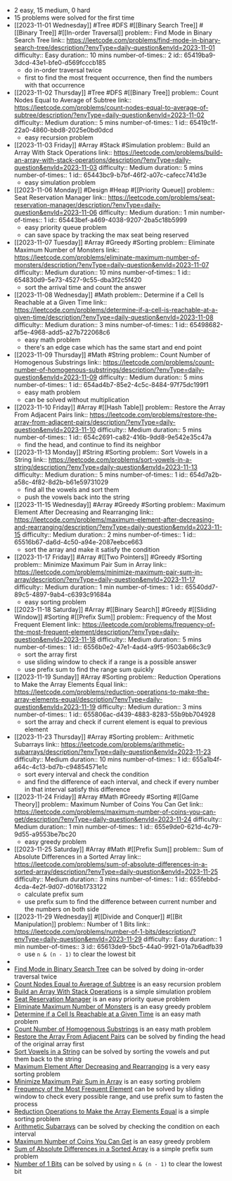 - 2 easy, 15 medium, 0 hard
- 15 problems were solved for the first time
- [[2023-11-01 Wednesday]] #Tree #DFS #[[Binary Search Tree]] #[[Binary Tree]] #[[In-order Traversal]] 
  problem:: Find Mode in Binary Search Tree
  link:: https://leetcode.com/problems/find-mode-in-binary-search-tree/description/?envType=daily-question&envId=2023-11-01
  difficulty:: Easy
  duration:: 10 mins
  number-of-times:: 2
  id:: 65419ba9-3dcd-43e1-bfe0-d569fcccb185
	- do in-order traversal twice
	- first to find the most frequent occurrence, then find the numbers with that occurrence
- [[2023-11-02 Thursday]] #Tree #DFS #[[Binary Tree]] 
  problem:: Count Nodes Equal to Average of Subtree
  link:: https://leetcode.com/problems/count-nodes-equal-to-average-of-subtree/description/?envType=daily-question&envId=2023-11-02
  difficulty:: Medium
  duration:: 5 mins
  number-of-times:: 1
  id:: 65419c1f-22a0-4860-bbd8-2025e0bd0dcd
	- easy recursion problem
- [[2023-11-03 Friday]] #Array #Stack #Simulation 
  problem:: Build an Array With Stack Operations
  link:: https://leetcode.com/problems/build-an-array-with-stack-operations/description/?envType=daily-question&envId=2023-11-03
  difficulty:: Medium
  duration:: 5 mins
  number-of-times:: 1
  id:: 65443bc9-b7bf-46f2-a07c-cafecc741d3e
	- easy simulation problem
- [[2023-11-06 Monday]] #Design #Heap #[[Priority Queue]] 
  problem:: Seat Reservation Manager
  link:: https://leetcode.com/problems/seat-reservation-manager/description/?envType=daily-question&envId=2023-11-06
  difficulty:: Medium
  duration:: 1 min
  number-of-times:: 1
  id:: 65443bef-a469-4038-9207-2ba5c18b5999
	- easy priority queue problem
	- can save space by tracking the max seat being reserved
- [[2023-11-07 Tuesday]] #Array #Greedy #Sorting 
  problem:: Eliminate Maximum Number of Monsters
  link:: https://leetcode.com/problems/eliminate-maximum-number-of-monsters/description/?envType=daily-question&envId=2023-11-07
  difficulty:: Medium
  duration:: 10 mins
  number-of-times:: 1
  id:: 654830d9-5e73-4527-9c55-dba3f2c5f420
	- sort the arrival time and count the answer
- [[2023-11-08 Wednesday]] #Math 
  problem:: Determine if a Cell Is Reachable at a Given Time
  link:: https://leetcode.com/problems/determine-if-a-cell-is-reachable-at-a-given-time/description/?envType=daily-question&envId=2023-11-08
  difficulty:: Medium
  duration:: 3 mins
  number-of-times:: 1
  id:: 65498682-af5e-4968-add5-a27b722068c6
	- easy math problem
	- there's an edge case which has the same start and end point
- [[2023-11-09 Thursday]] #Math #String 
  problem:: Count Number of Homogenous Substrings
  link:: https://leetcode.com/problems/count-number-of-homogenous-substrings/description/?envType=daily-question&envId=2023-11-09
  difficulty:: Medium
  duration:: 5 mins
  number-of-times:: 1
  id:: 654ad4b7-85e2-4c5c-8484-97f75dc199f1
	- easy math problem
	- can be solved without multiplication
- [[2023-11-10 Friday]] #Array #[[Hash Table]] 
  problem:: Restore the Array From Adjacent Pairs
  link:: https://leetcode.com/problems/restore-the-array-from-adjacent-pairs/description/?envType=daily-question&envId=2023-11-10
  difficulty:: Medium
  duration:: 5 mins
  number-of-times:: 1
  id:: 654c2691-ca82-416b-9dd8-9e542e35c47a
	- find the head, and continue to find its neighbor
- [[2023-11-13 Monday]] #String #Sorting 
  problem:: Sort Vowels in a String
  link:: https://leetcode.com/problems/sort-vowels-in-a-string/description/?envType=daily-question&envId=2023-11-13
  difficulty:: Medium
  duration:: 5 mins
  number-of-times:: 1
  id:: 654d7a2b-a58c-4f82-8d2b-b61e59731029
	- find all the vowels and sort them
	- push the vowels back into the string
- [[2023-11-15 Wednesday]] #Array #Greedy #Sorting 
  problem:: Maximum Element After Decreasing and Rearranging
  link:: https://leetcode.com/problems/maximum-element-after-decreasing-and-rearranging/description/?envType=daily-question&envId=2023-11-15
  difficulty:: Medium
  duration:: 2 mins
  number-of-times:: 1
  id:: 65516b67-da6d-4c50-a94e-2087eebce663
	- sort the array and make it satisfy the condition
- [[2023-11-17 Friday]] #Array #[[Two Pointers]] #Greedy #Sorting 
  problem:: Minimize Maximum Pair Sum in Array
  link:: https://leetcode.com/problems/minimize-maximum-pair-sum-in-array/description/?envType=daily-question&envId=2023-11-17
  difficulty:: Medium
  duration:: 1 min
  number-of-times:: 1
  id:: 65540dd7-89c5-4897-9ab4-c6393c91684a
	- easy sorting problem
- [[2023-11-18 Saturday]] #Array #[[Binary Search]] #Greedy #[[Sliding Window]] #Sorting #[[Prefix Sum]] 
  problem:: Frequency of the Most Frequent Element
  link:: https://leetcode.com/problems/frequency-of-the-most-frequent-element/description/?envType=daily-question&envId=2023-11-18
  difficulty:: Medium
  duration:: 5 mins
  number-of-times:: 1
  id:: 6556b0e2-47e1-4ad4-a9f5-9503ab66c3c9
	- sort the array first
	- use sliding window to check if a range is a possible answer
	- use prefix sum to find the range sum quickly
- [[2023-11-19 Sunday]] #Array #Sorting 
  problem:: Reduction Operations to Make the Array Elements Equal
  link:: https://leetcode.com/problems/reduction-operations-to-make-the-array-elements-equal/description/?envType=daily-question&envId=2023-11-19
  difficulty:: Medium
  duration:: 3 mins
  number-of-times:: 1
  id:: 655806ac-d439-4883-8283-55b9bb704928
	- sort the array and check if current element is equal to previous element
- [[2023-11-23 Thursday]] #Array #Sorting 
  problem:: Arithmetic Subarrays
  link:: https://leetcode.com/problems/arithmetic-subarrays/description/?envType=daily-question&envId=2023-11-23
  difficulty:: Medium
  duration:: 10 mins
  number-of-times:: 1
  id:: 655a1b4f-a64c-4c13-bd7b-c94854571e1c
	- sort every interval and check the condition
	- and find the difference of each interval, and check if every number in that interval satisfy this difference
- [[2023-11-24 Friday]] #Array #Math #Greedy #Sorting #[[Game Theory]] 
  problem:: Maximum Number of Coins You Can Get
  link:: https://leetcode.com/problems/maximum-number-of-coins-you-can-get/description/?envType=daily-question&envId=2023-11-24
  difficulty:: Medium
  duration:: 1 min
  number-of-times:: 1
  id:: 655e9de0-621d-4c79-9d55-a9553be7bc20
	- easy greedy problem
- [[2023-11-25 Saturday]] #Array #Math #[[Prefix Sum]] 
  problem:: Sum of Absolute Differences in a Sorted Array
  link:: https://leetcode.com/problems/sum-of-absolute-differences-in-a-sorted-array/description/?envType=daily-question&envId=2023-11-25
  difficulty:: Medium
  duration:: 3 mins
  number-of-times:: 1
  id:: 655febbd-4cda-4e2f-9d07-d016b1733122
	- calculate prefix sum
	- use prefix sum to find the difference between current number and the numbers on both side
- [[2023-11-29 Wednesday]] #[[Divide and Conquer]] #[[Bit Manipulation]] 
  problem:: Number of 1 Bits
  link:: https://leetcode.com/problems/number-of-1-bits/description/?envType=daily-question&envId=2023-11-29
  difficulty:: Easy
  duration:: 1 min
  number-of-times:: 3
  id:: 65613de9-5bc5-44a0-9921-01a7b6adfb39
	- use `n & (n - 1)` to clear the lowest bit
-
- [Find Mode in Binary Search Tree](((65419ba9-3dcd-43e1-bfe0-d569fcccb185))) can be solved by doing in-order traversal twice
- [Count Nodes Equal to Average of Subtree](((65419c1f-22a0-4860-bbd8-2025e0bd0dcd))) is an easy recursion problem
- [Build an Array With Stack Operations](((65443bc9-b7bf-46f2-a07c-cafecc741d3e))) is a simple simulation problem
- [Seat Reservation Manager](((65443bef-a469-4038-9207-2ba5c18b5999))) is an easy priority queue problem
- [Eliminate Maximum Number of Monsters](((654830d9-5e73-4527-9c55-dba3f2c5f420))) is an easy greedy problem
- [Determine if a Cell Is Reachable at a Given Time](((65498682-af5e-4968-add5-a27b722068c6))) is an easy math problem
- [Count Number of Homogenous Substrings](((654ad4b7-85e2-4c5c-8484-97f75dc199f1))) is an easy math problem
- [Restore the Array From Adjacent Pairs](((654c2691-ca82-416b-9dd8-9e542e35c47a))) can be solved by finding the head of the original array first
- [Sort Vowels in a String](((654d7a2b-a58c-4f82-8d2b-b61e59731029))) can be solved by sorting the vowels and put them back to the string
- [Maximum Element After Decreasing and Rearranging](((65516b67-da6d-4c50-a94e-2087eebce663))) is a very easy sorting problem
- [Minimize Maximum Pair Sum in Array](((65540dd7-89c5-4897-9ab4-c6393c91684a))) is an easy sorting problem
- [Frequency of the Most Frequent Element](((6556b0e2-47e1-4ad4-a9f5-9503ab66c3c9))) can be solved by sliding window to check every possible range, and use prefix sum to fasten the process
- [Reduction Operations to Make the Array Elements Equal](((655806ac-d439-4883-8283-55b9bb704928))) is a simple sorting problem
- [Arithmetic Subarrays](((655a1b4f-a64c-4c13-bd7b-c94854571e1c))) can be solved by checking the condition on each interval
- [Maximum Number of Coins You Can Get](((655e9de0-621d-4c79-9d55-a9553be7bc20))) is an easy greedy problem
- [Sum of Absolute Differences in a Sorted Array](((655febbd-4cda-4e2f-9d07-d016b1733122))) is a simple prefix sum problem
- [Number of 1 Bits](((65613de9-5bc5-44a0-9921-01a7b6adfb39))) can be solved by using `n & (n - 1)` to clear the lowest bit